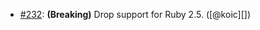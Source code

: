 * [#232](https://github.com/rubocop/rubocop-ast/pull/232): **(Breaking)** Drop support for Ruby 2.5. ([@koic][])
